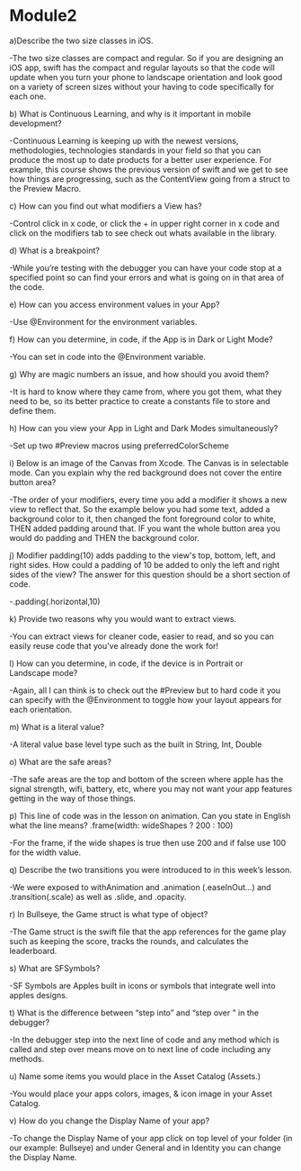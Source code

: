 # Module2

a)Describe the two size classes in iOS. 

-The two size classes are compact and regular. So if you are designing an iOS app, swift has the compact and regular layouts so that the code will update when you turn your phone to landscape orientation and look good on a variety of screen sizes without your having to code specifically for each one. 

b) What is Continuous Learning, and why is it important in mobile development? 

-Continuous Learning is keeping up with the newest versions, methodologies, technologies standards in your field so that you can produce the most up to date products for a better user experience. For example, this course shows the previous version of swift and we get to see how things are progressing, such as the ContentView going from a struct to the Preview Macro. 

c) How can you find out what modifiers a View has? 

-Control click in x code, or click the + in upper right corner in x code and click on the modifiers tab to see check out whats available in the library. 

d) What is a breakpoint? 

-While you’re testing with the debugger you can have your code stop at a specified point so can find your errors and what is going on in that area of the code.

e) How can you access environment values in your App? 

-Use @Environment for the environment variables. 

f) How can you determine, in code, if the App is in Dark or Light Mode? 

-You can set in code into the @Environment variable. 

g) Why are magic numbers an issue, and how should you avoid them? 

-It is hard to know where they came from, where you got them, what they need to be, so its better practice to create a constants file to store and define them. 

h) How can you view your App in Light and Dark Modes simultaneously? 

-Set up two #Preview macros using preferredColorScheme  

i) Below is an image of the Canvas from Xcode. The Canvas is in selectable mode. Can you explain why the red background does not cover the entire button area? 

-The order of your modifiers, every time you add a modifier it shows a new view to reflect that. So the example below you had some text, added a background color to it, then changed the font foreground color to white, THEN added padding around that. IF you want the whole button area you would do padding and THEN the background color. 


j) Modifier padding(10) adds padding to the view's top, bottom, left, and right sides. How could a padding of 10 be added to only the left and right sides of the view? The answer for this question should be a short section of code. 

-.padding(.horizontal,10)

k) Provide two reasons why you would want to extract views. 

-You can extract views for cleaner code, easier to read, and so you can easily reuse code that you’ve already done the work for!

l) How can you determine, in code, if the device is in Portrait or Landscape mode? 

-Again, all I can think is to check out the #Preview but to hard code it you can specify with the @Environment to toggle how your layout appears for each orientation. 

m) What is a literal value? 

-A literal value base level type such as the built in String, Int, Double

o) What are the safe areas? 

-The safe areas are the top and bottom of the screen where apple has the signal strength, wifi, battery, etc, where you may not want your app features getting in the way of those things. 

p) This line of code was in the lesson on animation. Can you state in English what the line means?
.frame(width: wideShapes ? 200 : 100) 

-For the frame, if the wide shapes is true then use 200 and if false use 100 for the width value. 

q) Describe the two transitions you were introduced to in this week’s lesson.

-We were exposed to withAnimation  and .animation  (.easeInOut…) and .transition(.scale) as well as .slide, and .opacity.

r) In Bullseye, the Game struct is what type of object? 

-The Game struct is the swift file that the app references for the game play such as keeping the score, tracks the rounds, and calculates the leaderboard. 

s) What are SFSymbols? 

-SF Symbols are Apples built in icons or symbols that integrate well into apples designs.

t) What is the difference between “step into” and “step over " in the debugger? 

-In the debugger step into the next line of code and any method which is called and step over means move on to next line of code including any methods. 

u) Name some items you would place in the Asset Catalog (Assets.) 

-You would place your apps colors, images, & icon image in your Asset Catalog.  

v) How do you change the Display Name of your app? 

-To change the Display Name of your app click on top level of your folder (in our example: Bullseye) and under General and in Identity you can change the Display Name.


